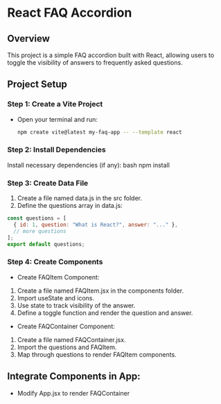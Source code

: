 # React FAQ Accordion

## Overview

This project is a simple FAQ accordion built with React, allowing users to toggle the visibility of answers to frequently asked questions.

## Project Setup

### Step 1: Create a Vite Project

- Open your terminal and run:
  ```bash
  npm create vite@latest my-faq-app -- --template react
  ```

### Step 2: Install Dependencies

Install necessary dependencies (if any):
bash
npm install

### Step 3: Create Data File

1. Create a file named data.js in the src folder.
2. Define the questions array in data.js:

```javascript
const questions = [
  { id: 1, question: "What is React?", answer: "..." },
  // more questions
];
export default questions;
```

### Step 4: Create Components

- Create FAQItem Component:

1. Create a file named FAQItem.jsx in the components folder.
2. Import useState and icons.
3. Use state to track visibility of the answer.
4. Define a toggle function and render the question and answer.

- Create FAQContainer Component:

1. Create a file named FAQContainer.jsx.
2. Import the questions and FAQItem.
3. Map through questions to render FAQItem components.

## Integrate Components in App:

- Modify App.jsx to render FAQContainer
